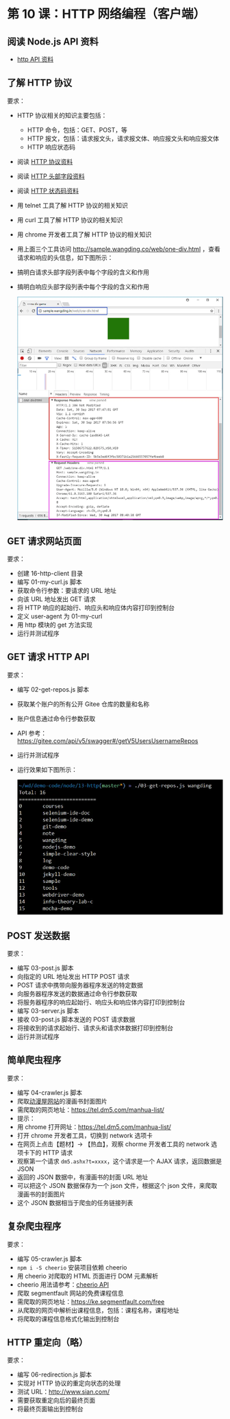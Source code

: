 # 第 10 课：HTTP 网络编程（客户端）

## 阅读 Node.js API 资料

- [http API 资料](https://www.nodeapp.cn/http.html)

## 了解 HTTP 协议

要求：
- HTTP 协议相关的知识主要包括：
  - HTTP 命令，包括：GET、POST，等
  - HTTP 报文，包括：请求报文头，请求报文体、响应报文头和响应报文体
  - HTTP 响应状态码
- 阅读 [HTTP 协议资料](https://developer.mozilla.org/zh-CN/docs/Web/HTTP)
- 阅读 [HTTP 头部字段资料](https://developer.mozilla.org/zh-CN/docs/Web/HTTP/Headers)
- 阅读 [HTTP 状态码资料](https://developer.mozilla.org/zh-CN/docs/Web/HTTP/Status)
- 用 telnet 工具了解 HTTP 协议的相关知识
- 用 curl 工具了解 HTTP 协议的相关知识
- 用 chrome 开发者工具了解 HTTP 协议的相关知识
- 用上面三个工具访问 http://sample.wangding.co/web/one-div.html ，查看请求和响应的头信息，如下图所示：
- 搞明白请求头部字段列表中每个字段的含义和作用
- 搞明白响应头部字段列表中每个字段的含义和作用

  ![http-headers，王顶，408542507@qq.com](./images/http-headers.webp)

## GET 请求网站页面

要求：
- 创建 16-http-client 目录
- 编写 01-my-curl.js 脚本
- 获取命令行参数：要请求的 URL 地址
- 向该 URL 地址发出 GET 请求
- 将 HTTP 响应的起始行、响应头和响应体内容打印到控制台
- 定义 user-agent 为 01-my-curl
- 用 http 模块的 get 方法实现
- 运行并测试程序

## GET 请求 HTTP API

要求：
- 编写 02-get-repos.js 脚本
- 获取某个账户的所有公开 Gitee 仓库的数量和名称
- 账户信息通过命令行参数获取
- API 参考：https://gitee.com/api/v5/swagger#/getV5UsersUsernameRepos
- 运行并测试程序
- 运行效果如下图所示：

  ![github-api，王顶，408542507@qq.com](./images/github-api.webp)

## POST 发送数据

要求：
- 编写 03-post.js 脚本
- 向指定的 URL 地址发出 HTTP POST 请求
- POST 请求中携带向服务器程序发送的特定数据
- 向服务器程序发送的数据通过命令行参数获取
- 将服务器程序的响应起始行、响应头和响应体内容打印到控制台
- 编写 03-server.js 脚本
- 接收 03-post.js 脚本发送的 POST 请求数据
- 将接收到的请求起始行、请求头和请求体数据打印到控制台
- 运行并测试程序

## 简单爬虫程序

要求：
- 编写 04-crawler.js 脚本
- 爬取[动漫屋网站](https://tel.dm5.com/)的漫画书封面图片
- 需爬取的网页地址：https://tel.dm5.com/manhua-list/
- 提示：
- 用 chrome 打开网址：https://tel.dm5.com/manhua-list/
- 打开 chrome 开发者工具，切换到 network 选项卡
- 在网页上点击【题材】-> 【热血】，观察 chorme 开发者工具的 network 选项卡下的 HTTP 请求
- 观察第一个请求 `dm5.ashx?t=xxxx`，这个请求是一个 AJAX 请求，返回数据是 JSON
- 返回的 JSON 数据中，有漫画书的封面 URL 地址
- 可以把这个 JSON 数据保存为一个 json 文件，根据这个 json 文件，来爬取漫画书的封面图片
- 这个 JSON 数据相当于爬虫的任务链接列表

## 复杂爬虫程序

要求：
- 编写 05-crawler.js 脚本
- `npm i -S cheerio` 安装项目依赖 cheerio
- 用 cheerio 对爬取的 HTML 页面进行 DOM 元素解析
- cheerio 用法请参考：[cheerio API](https://cnodejs.org/topic/5203a71844e76d216a727d2e)
- 爬取 segmentfault 网站的免费课程信息
- 需爬取的网页地址：https://ke.segmentfault.com/free
- 从爬取的网页中解析出课程信息，包括：课程名称，课程地址
- 将爬取的课程信息格式化输出到控制台

## HTTP 重定向（略）

要求：
- 编写 06-redirection.js 脚本
- 实现对 HTTP 协议的重定向状态的处理
- 测试 URL：http://www.sian.com/
- 需要获取重定向后的最终页面
- 将最终页面输出到控制台
